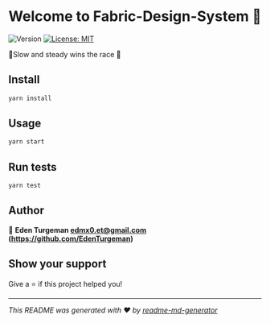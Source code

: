 <h1 align="center">Welcome to Fabric-Design-System 👋</h1>
<p>
  <img alt="Version" src="https://img.shields.io/badge/version-0.0.1-blue.svg?cacheSeconds=2592000" />
  <a href="#" target="_blank">
    <img alt="License: MIT" src="https://img.shields.io/badge/License-MIT-yellow.svg" />
  </a>
</p>

🐢Slow and steady wins the race 🐢

## Install

```sh
yarn install
```

## Usage

```sh
yarn start
```

## Run tests

```sh
yarn test
```

## Author

👤 **Eden Turgeman <edmx0.et@gmail.com> (https://github.com/EdenTurgeman)**


## Show your support

Give a ⭐️ if this project helped you!

***
_This README was generated with ❤️ by [readme-md-generator](https://github.com/kefranabg/readme-md-generator)_